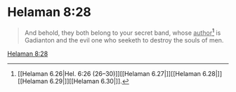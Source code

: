 # Helaman 8:28

> And behold, they both belong to your secret band, whose <u>author</u>[^a] is Gadianton and the evil one who seeketh to destroy the souls of men.

[Helaman 8:28](https://www.churchofjesuschrist.org/study/scriptures/bofm/hel/8?lang=eng&id=p28#p28)


[^a]: [[Helaman 6.26|Hel. 6:26 (26–30)]][[Helaman 6.27|]][[Helaman 6.28|]][[Helaman 6.29|]][[Helaman 6.30|]].  
